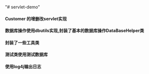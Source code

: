 "# servlet-demo" 
#### Customer 的增删改servlet实现
#### 数据库操作使用dbutils实现,封装了基本的数据库操作DataBaseHelper类
#### 封装了一些工具类
#### 测试类使用测试数据库
#### 使用log4j输出日志
